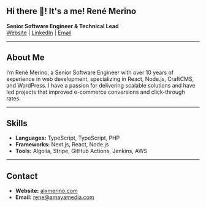 ## Hi there 👋! It's a me! René Merino

**Senior Software Engineer & Technical Lead**  
[Website](https://alxmerino.com) | [LinkedIn](https://www.linkedin.com/in/alxmerino) | [Email](mailto:rene@amayamedia.com)

---

## About Me

I’m René Merino, a Senior Software Engineer with over 10 years of experience in web development, specializing in React, Node.js, CraftCMS, and WordPress. I have a passion for delivering scalable solutions and have led projects that improved e-commerce conversions and click-through rates.

---
<!--
## Key Projects

- **Algolia Implementation**  
  Led the integration, resulting in a 20% improvement in CTR and a 15% increase in conversions.

- **Homepage Overhaul**  
  Re-architected and optimized a client’s homepage for better maintainability and performance.

---
-->
## Skills

- **Languages:** TypeScript, TypeScript, PHP
- **Frameworks:** Next.js, React, Node.js
- **Tools:** Algolia, Stripe, GitHub Actions, Jenkins, AWS

---

## Contact

- **Website:** [alxmerino.com](https://alxmerino.com)
- **Email:** [rene@amayamedia.com](mailto:rene@amayamedia.com)


<!--
**Alxmerino/alxmerino** is a ✨ _special_ ✨ repository because its `README.md` (this file) appears on your GitHub profile.

Here are some ideas to get you started:

- 🔭 I’m currently working on ...
- 🌱 I’m currently learning ...
- 👯 I’m looking to collaborate on ...
- 🤔 I’m looking for help with ...
- 💬 Ask me about ...
- 📫 How to reach me: ...
- 😄 Pronouns: ...
- ⚡ Fun fact: ...
-->
